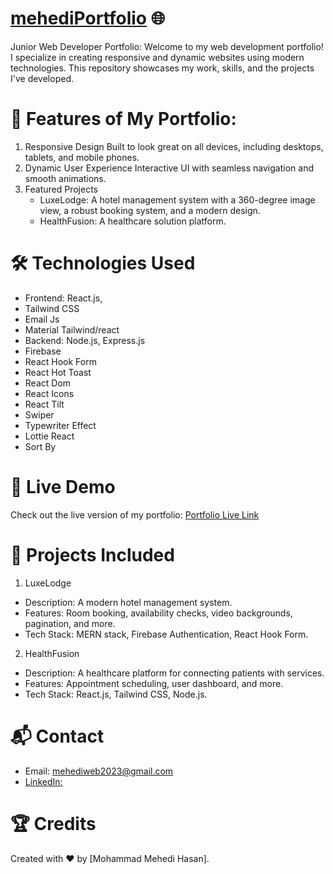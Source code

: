 # [mehediPortfolio](https://mehedi-6a626.web.app/) 🌐

Junior Web Developer Portfolio:
Welcome to my web development portfolio! I specialize in creating responsive and dynamic websites using modern technologies. This repository showcases my work, skills, and the projects I've developed.

# 🌟 Features of My Portfolio:
1. Responsive Design
     Built to look great on all devices, including desktops, tablets, and mobile phones.
2. Dynamic User Experience
     Interactive UI with seamless navigation and smooth animations.
3. Featured Projects
     - LuxeLodge: A hotel management system with a 360-degree image view, a robust booking system, and a modern design.
     - HealthFusion: A healthcare solution platform.


# 🛠 Technologies Used
- Frontend: React.js, 
- Tailwind CSS
- Email Js
- Material Tailwind/react
- Backend: Node.js, Express.js
- Firebase
- React Hook Form
- React Hot Toast
- React Dom
- React Icons
- React Tilt
- Swiper
- Typewriter Effect
- Lottie React
- Sort By



# 🔗 Live Demo
Check out the live version of my portfolio: [Portfolio Live Link](https://mehedi-6a626.web.app/)



# 📂 Projects Included
1. LuxeLodge
- Description: A modern hotel management system.
- Features: Room booking, availability checks, video backgrounds, pagination, and more.
- Tech Stack: MERN stack, Firebase Authentication, React Hook Form.

2. HealthFusion
- Description: A healthcare platform for connecting patients with services.
- Features: Appointment scheduling, user dashboard, and more.
- Tech Stack: React.js, Tailwind CSS, Node.js.


# 📬 Contact
- Email: mehediweb2023@gmail.com
- [LinkedIn:](https://www.linkedin.com/in/mohammad-mehedi-hasan-364b2432b/)


# 🏆 Credits
Created with ❤️ by [Mohammad Mehedi Hasan].